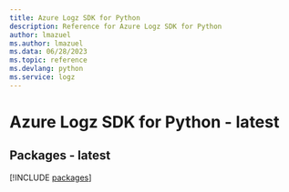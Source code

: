 ```yaml
---
title: Azure Logz SDK for Python
description: Reference for Azure Logz SDK for Python
author: lmazuel
ms.author: lmazuel
ms.data: 06/28/2023
ms.topic: reference
ms.devlang: python
ms.service: logz
---
```

# Azure Logz SDK for Python - latest
## Packages - latest
[!INCLUDE [packages](logz-index.md)]